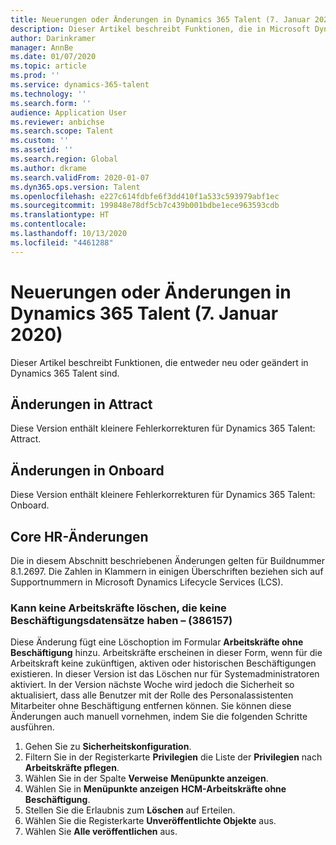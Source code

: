 ```yaml
---
title: Neuerungen oder Änderungen in Dynamics 365 Talent (7. Januar 2020)
description: Dieser Artikel beschreibt Funktionen, die in Microsoft Dynamics 365 Talent neu oder geändert wurden.
author: Darinkramer
manager: AnnBe
ms.date: 01/07/2020
ms.topic: article
ms.prod: ''
ms.service: dynamics-365-talent
ms.technology: ''
ms.search.form: ''
audience: Application User
ms.reviewer: anbichse
ms.search.scope: Talent
ms.custom: ''
ms.assetid: ''
ms.search.region: Global
ms.author: dkrame
ms.search.validFrom: 2020-01-07
ms.dyn365.ops.version: Talent
ms.openlocfilehash: e227c614fdbfe6f3dd410f1a533c593979abf1ec
ms.sourcegitcommit: 199848e78df5cb7c439b001bdbe1ece963593cdb
ms.translationtype: HT
ms.contentlocale: 
ms.lasthandoff: 10/13/2020
ms.locfileid: "4461288"
---
```

# <a name="whats-new-or-changed-in-dynamics-365-talent-january-7-2020"></a>Neuerungen oder Änderungen in Dynamics 365 Talent (7. Januar 2020)

Dieser Artikel beschreibt Funktionen, die entweder neu oder geändert in Dynamics 365 Talent sind.

## <a name="changes-in-attract"></a>Änderungen in Attract

Diese Version enthält kleinere Fehlerkorrekturen für Dynamics 365 Talent: Attract.

## <a name="changes-in-onboard"></a>Änderungen in Onboard

Diese Version enthält kleinere Fehlerkorrekturen für Dynamics 365 Talent: Onboard.

## <a name="changes-in-core-hr"></a>Core HR-Änderungen

Die in diesem Abschnitt beschriebenen Änderungen gelten für Buildnummer 8.1.2697. Die Zahlen in Klammern in einigen Überschriften beziehen sich auf Supportnummern in Microsoft Dynamics Lifecycle Services (LCS).

 
### <a name="cant-delete-workers-that-dont-have-employment-records---386157"></a>Kann keine Arbeitskräfte löschen, die keine Beschäftigungsdatensätze haben – (386157)

Diese Änderung fügt eine Löschoption im Formular **Arbeitskräfte ohne Beschäftigung** hinzu. Arbeitskräfte erscheinen in dieser Form, wenn für die Arbeitskraft keine zukünftigen, aktiven oder historischen Beschäftigungen existieren. In dieser Version ist das Löschen nur für Systemadministratoren aktiviert. In der Version nächste Woche wird jedoch die Sicherheit so aktualisiert, dass alle Benutzer mit der Rolle des Personalassistenten Mitarbeiter ohne Beschäftigung entfernen können. Sie können diese Änderungen auch manuell vornehmen, indem Sie die folgenden Schritte ausführen.

1. Gehen Sie zu **Sicherheitskonfiguration**.
2. Filtern Sie in der Registerkarte **Privilegien** die Liste der **Privilegien** nach **Arbeitskräfte pflegen**.
3. Wählen Sie in der Spalte **Verweise** **Menüpunkte anzeigen**.
4. Wählen Sie in **Menüpunkte anzeigen** **HCM-Arbeitskräfte ohne Beschäftigung**.
5. Stellen Sie die Erlaubnis zum **Löschen** auf Erteilen.
6. Wählen Sie die Registerkarte **Unveröffentlichte Objekte** aus.
7. Wählen Sie **Alle veröffentlichen** aus.
